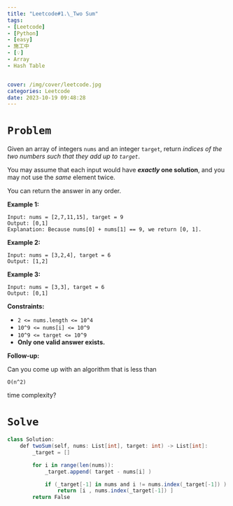 ```yaml
---
title: "Leetcode#1.\_Two Sum"
tags:
- [Leetcode]
- [Python]
- [easy]
- 施工中
- [💡]
- Array
- Hash Table


cover: /img/cover/leetcode.jpg
categories: Leetcode
date: 2023-10-19 09:48:28
---
```


# `Problem`

Given an array of integers `nums` and an integer `target`, return *indices of the two numbers such that they add up to `target`*.

You may assume that each input would have ***exactly* one solution**, and you may not use the *same* element twice.

You can return the answer in any order.

**Example 1:**

```
Input: nums = [2,7,11,15], target = 9
Output: [0,1]
Explanation: Because nums[0] + nums[1] == 9, we return [0, 1].

```

**Example 2:**

```
Input: nums = [3,2,4], target = 6
Output: [1,2]

```

**Example 3:**

```
Input: nums = [3,3], target = 6
Output: [0,1]

```

**Constraints:**

- `2 <= nums.length <= 10^4`
- `10^9 <= nums[i] <= 10^9`
- `10^9 <= target <= 10^9`
- **Only one valid answer exists.**

**Follow-up:**

Can you come up with an algorithm that is less than

```
O(n^2)
```

time complexity?

# `Solve`

```csharp
class Solution:
    def twoSum(self, nums: List[int], target: int) -> List[int]:
        _target = []

        for i in range(len(nums)):
            _target.append( target - nums[i] )

            if (_target[-1] in nums and i != nums.index(_target[-1]) ):
                return [i , nums.index(_target[-1]) ]
        return False
```